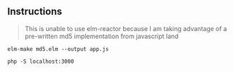 ## Instructions

> This is unable to use elm-reactor because I am taking advantage of a pre-written md5 implementation from javascript land

```
elm-make md5.elm --output app.js
```

```
php -S localhost:3000
```
